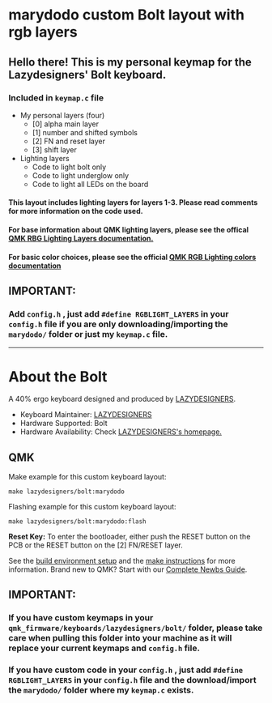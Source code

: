 # marydodo custom Bolt layout with rgb layers
## Hello there! This is my personal keymap for the Lazydesigners' Bolt keyboard. 

### Included in `keymap.c` file
  * My personal layers (four)
    * [0] alpha main layer
    * [1] number and shifted symbols
    * [2] FN and reset layer
    * [3] shift layer
  * Lighting layers
    * Code to light bolt only
    * Code to light underglow only
    * Code to light all LEDs on the board

#### This layout includes lighting layers for layers 1-3. Please read comments for more information on the code used. 

#### For base information about QMK lighting layers, please see the offical [QMK RBG Lighting Layers documentation.](https://docs.qmk.fm/#/feature_rgblight?id=lighting-layers)

#### For basic color choices, please see the official [QMK RGB Lighting colors documentation](https://docs.qmk.fm/#/feature_rgblight?id=colors)

## IMPORTANT: 
### Add `config.h` , just add `#define RGBLIGHT_LAYERS` in your `config.h` file if you are only downloading/importing the `marydodo/` folder or just my `keymap.c` file.

---

#  About the Bolt

A 40% ergo keyboard designed and produced by [LAZYDESIGNERS](http://lazydesigners.cn).

* Keyboard Maintainer: [LAZYDESIGNERS](https://github.com/jackytrabbit)
* Hardware Supported: Bolt
* Hardware Availability: Check [LAZYDESIGNERS's homepage.](http://lazydesigners.cn)

## QMK 

Make example for this custom keyboard layout:

    make lazydesigners/bolt:marydodo 

Flashing example for this custom keyboard layout:

    make lazydesigners/bolt:marydodo:flash

**Reset Key:** To enter the bootloader, either push the RESET button on the PCB or the RESET button on the [2] FN/RESET layer.

See the [build environment setup](https://docs.qmk.fm/#/getting_started_build_tools) and the [make instructions](https://docs.qmk.fm/#/getting_started_make_guide) for more information. Brand new to QMK? Start with our [Complete Newbs Guide](https://docs.qmk.fm/#/newbs).

## IMPORTANT: 
### If you have custom keymaps in your `qmk_firmware/keyboards/lazydesigners/bolt/` folder, please take care when pulling this folder into your machine as it will replace your current keymaps and `config.h` file.
### If you have custom  code in  your `config.h` , just add `#define RGBLIGHT_LAYERS` in your `config.h` file and the download/import the `marydodo/` folder where my `keymap.c` exists.
